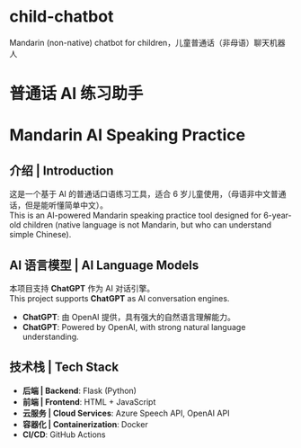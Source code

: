 # child-chatbot
Mandarin (non-native) chatbot for children，儿童普通话（非母语）聊天机器人

# 普通话 AI 练习助手
# Mandarin AI Speaking Practice

## 介绍 | Introduction
这是一个基于 AI 的普通话口语练习工具，适合 6 岁儿童使用，（母语非中文普通话，但是能听懂简单中文）。   
This is an AI-powered Mandarin speaking practice tool designed for 6-year-old children (native language is not Mandarin, but who can understand simple Chinese).

## AI 语言模型 | AI Language Models
本项目支持 **ChatGPT** 作为 AI 对话引擎。   
This project supports **ChatGPT** as AI conversation engines.

- **ChatGPT**: 由 OpenAI 提供，具有强大的自然语言理解能力。   
- **ChatGPT**: Powered by OpenAI, with strong natural language understanding.


## 技术栈 | Tech Stack
- **后端 | Backend**: Flask (Python)
- **前端 | Frontend**: HTML + JavaScript
- **云服务 | Cloud Services**: Azure Speech API, OpenAI API
- **容器化 | Containerization**: Docker
- **CI/CD**: GitHub Actions
